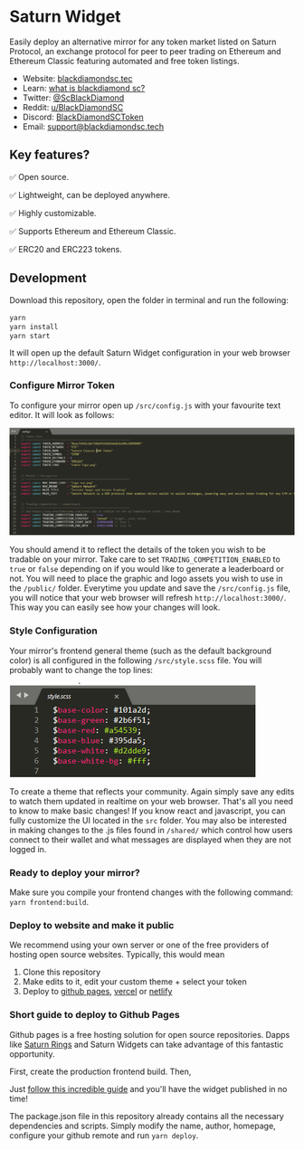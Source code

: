 # Saturn Widget
Easily deploy an alternative mirror for any token market listed on Saturn Protocol, an exchange protocol for peer to peer trading on Ethereum and Ethereum Classic featuring automated and free token listings.

* Website: [blackdiamondsc.tec](http://blackdiamondsc.tech/)
* Learn: [what is blackdiamond sc?](http://blackdiamondsc.tech/)
* Twitter: [@ScBlackDiamond](https://twitter.com/scblackdiamond/status/1371030613029961728?s=21)
* Reddit: [u/BlackDiamondSC](https://www.reddit.com/u/BlackDiamondSC/?utm_source=share&utm_medium=ios_app&utm_name=iossmf)
* Discord: [BlackDiamondSCToken](https://discord.gg/nkbF9Hr6)
* Email: [support@blackdiamondsc.tech](mailto:support@blackdiamondsc.tech)

## Key features?

✅ Open source.

✅ Lightweight, can be deployed anywhere.

✅ Highly customizable.

✅ Supports Ethereum and Ethereum Classic.

✅ ERC20 and ERC223 tokens.

## Development

Download this repository, open the folder in terminal and run the following:

```
yarn
yarn install
yarn start
```

It will open up the default Saturn Widget configuration in your web browser `http://localhost:3000/`.

### Configure Mirror Token

To configure your mirror open up `/src/config.js` with your favourite text editor. It will look as follows:

![fill-in-as-applicable-1](fill-in-as-applicable.png)

You should amend it to reflect the details of the token you wish to be tradable on your mirror. Take care to set `TRADING_COMPETITION_ENABLED` to `true` or `false` depending on if you would like to generate a leaderboard or not. You will need to place the graphic and logo assets you wish to use in the `/public/` folder. Everytime you update and save the `/src/config.js` file, you will notice that your web browser will refresh `http://localhost:3000/`. This way you can easily see how your changes will look.

### Style Configuration
Your mirror's frontend general theme (such as the default background color) is all configured in the following `/src/style.scss` file. You will probably want to change the top lines:

![top-lines](top-lines.png)

To create a theme that reflects your community. Again simply save any edits to watch them updated in realtime on your web browser. That's all you need to know to make basic changes! If you know react and javascript, you can fully customize the UI located in the `src` folder. You may also be interested in making changes to the .js files found in `/shared/` which control how users connect to their wallet and what messages are displayed when they are not logged in.

### Ready to deploy your mirror?
Make sure you compile your frontend changes with the following command: `yarn frontend:build`.

### Deploy to website and make it public


We recommend using your own server or one of the free providers of hosting open source websites.
Typically, this would mean

1. Clone this repository
2. Make edits to it, edit your custom theme + select your token
3. Deploy to [github pages](https://pages.github.com/), [vercel](https://vercel.com/) or [netlify](https://www.netlify.com/)

### Short guide to deploy to Github Pages

Github pages is a free hosting solution for open source repositories. Dapps like [Saturn Rings](https://www.saturn.network/blog/saturn-rings-incentivized-mirrors-for-saturn-protocol/) and Saturn Widgets can take advantage of this fantastic opportunity.

First, create the production frontend build. Then,

Just [follow this incredible guide](https://dev.to/yuribenjamin/how-to-deploy-react-app-in-github-pages-2a1f) and you'll have the widget published in no time!

The package.json file in this repository already contains all the necessary dependencies and scripts. Simply modify the name, author, homepage, configure your github remote and run `yarn deploy`.
